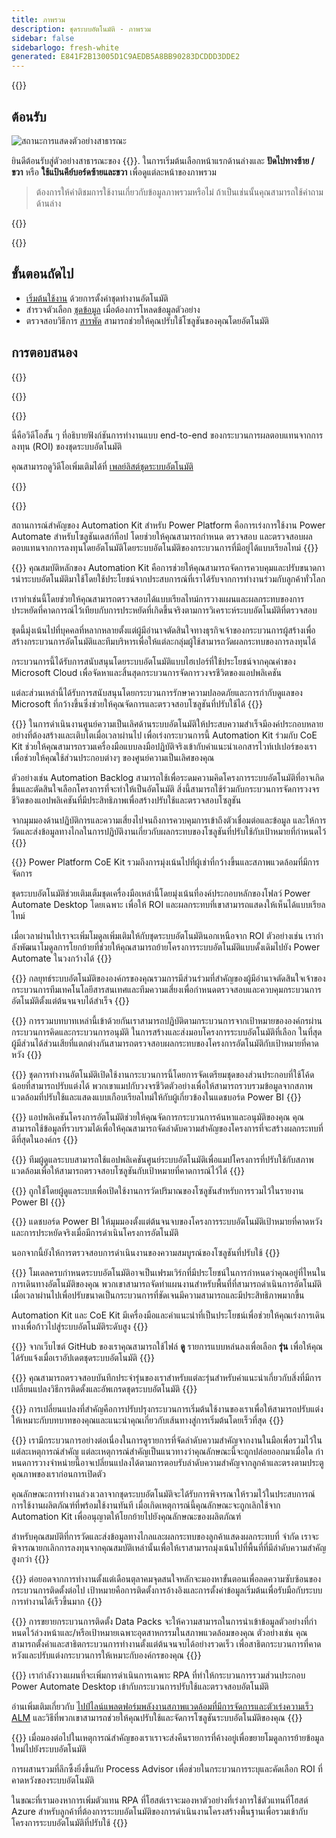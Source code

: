 ```yaml
---
title: ภาพรวม
description: ชุดระบบอัตโนมัติ - ภาพรวม
sidebar: false
sidebarlogo: fresh-white
generated: E841F2B13005D1C9AEDB5A8BB90283DCDDD3DDE2
---
```


<div class="optional">

{{<toc>}}

## ต้อนรับ

![สถานะการแสดงตัวอย่างสาธารณะ](/images/illustrations/status-public-preview.svg)

ยินดีต้อนรับสู่ตัวอย่างสาธารณะของ {{<product-name>}}. ในการเริ่มต้นเลือกหน้าแรกด้านล่างและ **ปัดไปทางซ้าย / ขวา** หรือ **ใช้แป้นคีย์บอร์ดซ้ายและขวา** เพื่อดูแต่ละหน้าของภาพรวม

> ต้องการให้คําติชมการใช้งานเกี่ยวกับข้อมูลภาพรวมหรือไม่ ถ้าเป็นเช่นนั้นคุณสามารถใช้คําถามด้านล่าง

</div>

{{<presentation slides="0,1,2,3,4,5,6,7,8,9,10,11,12,13,14,15,16,17,18,19,20">}}

<div class="optional">

{{<presentationStyles>}}

## ขั้นตอนถัดไป

- [เริ่มต้นใช้งาน](/th/get-started) ด้วยการตั้งค่าชุดทํางานอัตโนมัติ
- สํารวจตัวเลือก [ชุดข้อมูล](/th/features/datapacks) เมื่อต้องการโหลดข้อมูลตัวอย่าง
- ตรวจสอบวิธีการ [สารพัด](/th/features/alm) สามารถช่วยให้คุณปรับใช้โซลูชันของคุณโดยอัตโนมัติ

## การตอบสนอง

{{<questions name="/content/th/overview.json" completed="ขอขอบคุณที่ให้ข้อเสนอแนะ" shownavigationbuttons="false" locale="th">}}

</div>

{{<slideStyles>}}

{{<slide id="slide0" audio="" description="Overview Video" video="VNC0PWBTRwA">}}

นี่คือวิดีโอสั้น ๆ ที่อธิบายฟังก์ชันการทํางานแบบ end-to-end ของกระบวนการผลตอบแทนจากการลงทุน (ROI) ของชุดระบบอัตโนมัติ

คุณสามารถดูวิดีโอเพิ่มเติมได้ที่ [เพลย์ลิสต์ชุดระบบอัตโนมัติ](https://www.youtube.com/playlist?list=PLi9EhCY4z99VlRg4j7D1Or6XfXbUcEWZy)

{{</slide>}}

{{<slide  id="slide1" audio="overview/Slide01.mp3" description="Automation Kit Overview" image="overview/Slide01.SVG" >}}

สถานการณ์สําคัญของ Automation Kit สําหรับ Power Platform คือการเร่งการใช้งาน Power Automate สําหรับโซลูชันเดสก์ท็อป โดยช่วยให้คุณสามารถกําหนด ตรวจสอบ และตรวจสอบผลตอบแทนจากการลงทุนโดยอัตโนมัติโดยระบบอัตโนมัติของกระบวนการที่มีอยู่ได้แบบเรียลไทม์
{{</slide>}}

{{<slide  id="slide2" audio="overview/Slide02.mp3" description="Automation Kit Features" image="overview/Slide02.SVG" >}}
คุณสมบัติหลักของ Automation Kit คือการช่วยให้คุณสามารถจัดการควบคุมและปรับขนาดการนําระบบอัตโนมัติมาใช้โดยใช้ประโยชน์จากประสบการณ์ที่เราได้รับจากการทํางานร่วมกับลูกค้าทั่วโลก

เราทําเช่นนี้โดยช่วยให้คุณสามารถตรวจสอบได้แบบเรียลไทม์การวางแผนและผลกระทบของการประหยัดที่คาดการณ์ไว้เทียบกับการประหยัดที่เกิดขึ้นจริงตามการวิเคราะห์ระบบอัตโนมัติที่ตรวจสอบ

ชุดนี้มุ่งเน้นไปที่บุคคลที่หลากหลายตั้งแต่ผู้มีอํานาจตัดสินใจทางธุรกิจเจ้าของกระบวนการผู้สร้างเพื่อสร้างกระบวนการอัตโนมัติและทีมบริหารเพื่อให้แต่ละกลุ่มผู้ใช้สามารถวัดผลกระทบของการลงทุนได้

กระบวนการนี้ได้รับการสนับสนุนโดยระบบอัตโนมัติแบบไฮเปอร์ที่ใช้ประโยชน์จากคุณค่าของ Microsoft Cloud เพื่อจัดหาและสิ้นสุดกระบวนการจัดการวงจรชีวิตของแอปพลิเคชัน

แต่ละส่วนเหล่านี้ได้รับการสนับสนุนโดยกระบวนการรักษาความปลอดภัยและการกํากับดูแลของ Microsoft ที่กว้างขึ้นซึ่งช่วยให้คุณจัดการและตรวจสอบโซลูชันที่ปรับใช้ได้
{{</slide>}}

{{<slide  id="slide3" audio="overview/Slide03.mp3" description="Automation Center of Excellence Overview" image="overview/Slide03.SVG" >}}
ในการดําเนินงานศูนย์ความเป็นเลิศด้านระบบอัตโนมัติให้ประสบความสําเร็จมีองค์ประกอบหลายอย่างที่ต้องสร้างและเติบโตเมื่อเวลาผ่านไป เพื่อเร่งกระบวนการนี้ Automation Kit ร่วมกับ CoE Kit ช่วยให้คุณสามารถรวมเครื่องมือแบบลงมือปฏิบัติจริงเข้ากับคําแนะนําเอกสารไวท์เปเปอร์ของเราเพื่อช่วยให้คุณใช้ส่วนประกอบต่างๆ ของศูนย์ความเป็นเลิศของคุณ

ตัวอย่างเช่น Automation Backlog สามารถใช้เพื่อระดมความคิดโครงการระบบอัตโนมัติที่อาจเกิดขึ้นและตัดสินใจเลือกโครงการที่จะทําให้เป็นอัตโนมัติ สิ่งนี้สามารถใช้ร่วมกับกระบวนการจัดการวงจรชีวิตของแอปพลิเคชันที่มีประสิทธิภาพเพื่อสร้างปรับใช้และตรวจสอบโซลูชัน

จากมุมมองด้านปฏิบัติการและความเสี่ยงไปจนถึงการควบคุมการเข้าถึงตัวเชื่อมต่อและข้อมูล และให้การวัดและส่งข้อมูลทางไกลในการปฏิบัติงานเกี่ยวกับผลกระทบของโซลูชันที่ปรับใช้กับเป้าหมายที่กําหนดไว้
{{</slide>}}

{{<slide  id="slide4" audio="overview/Slide04.mp3" description="Automation Kit vs CoE Kit" image="overview/Slide04.SVG" >}}
Power Platform CoE Kit รวมถึงการมุ่งเน้นไปที่ผู้เช่าที่กว้างขึ้นและสภาพแวดล้อมที่มีการจัดการ

ชุดระบบอัตโนมัติช่วยเติมเต็มชุดเครื่องมือเหล่านี้โดยมุ่งเน้นที่องค์ประกอบหลักของโฟลว์ Power Automate Desktop โดยเฉพาะ เพื่อให้ ROI และผลกระทบที่เขาสามารถแสดงให้เห็นได้แบบเรียลไทม์

เมื่อเวลาผ่านไปเราจะเพิ่มโมดูลเพิ่มเติมให้กับชุดระบบอัตโนมัตินอกเหนือจาก ROI ตัวอย่างเช่น เรากําลังพัฒนาโมดูลการโยกย้ายที่ช่วยให้คุณสามารถย้ายโครงการระบบอัตโนมัติแบบดั้งเดิมไปยัง Power Automate ในวงกว้างได้
{{</slide>}}

{{<slide  id="slide5" audio="overview/Slide05.mp3" description="Corporate Automation Strategy" image="overview/Slide05.SVG" >}}
กลยุทธ์ระบบอัตโนมัติขององค์กรของคุณรวมการมีส่วนร่วมที่สําคัญของผู้มีอํานาจตัดสินใจเจ้าของกระบวนการทีมเทคโนโลยีสารสนเทศและทีมความเสี่ยงเพื่อกําหนดตรวจสอบและควบคุมกระบวนการอัตโนมัติตั้งแต่ต้นจนจบได้สําเร็จ
{{</slide>}}

{{<slide  id="slide6" audio="overview/Slide06.mp3" description="Corporate Automation Strategy" image="overview/Slide06.SVG" >}}
การรวมบทบาทเหล่านี้เข้าด้วยกันเราสามารถปฏิบัติตามกระบวนการจากเป้าหมายขององค์กรผ่านกระบวนการคิดและกระบวนการอนุมัติ ในการสร้างและส่งมอบโครงการระบบอัตโนมัติที่เลือก ในที่สุดผู้มีส่วนได้ส่วนเสียที่แตกต่างกันสามารถตรวจสอบผลกระทบของโครงการอัตโนมัติกับเป้าหมายที่คาดหวัง
{{</slide>}}

{{<slide  id="slide7" audio="overview/Slide07.mp3" description="Leveraging Automation Kit" image="overview/Slide07.SVG" >}}
ชุดการทํางานอัตโนมัติเปิดใช้งานกระบวนการนี้โดยการจัดเตรียมชุดของส่วนประกอบที่ใช้โค้ดน้อยที่สามารถปรับแต่งได้ พวกเขาแมปกับวงจรชีวิตตัวอย่างเพื่อให้สามารถรวบรวมข้อมูลจากสภาพแวดล้อมที่ปรับใช้และแสดงแบบเกือบเรียลไทม์ให้กับผู้เกี่ยวข้องในแดชบอร์ด Power BI
{{</slide>}}

{{<slide  id="slide8" audio="overview/Slide08.mp3" description="Automation Projects" image="overview/Slide08.SVG" >}}
แอปพลิเคชันโครงการอัตโนมัติช่วยให้คุณจัดการกระบวนการค้นหาและอนุมัติของคุณ คุณสามารถใช้ข้อมูลที่รวบรวมได้เพื่อให้คุณสามารถจัดลําดับความสําคัญของโครงการที่จะสร้างผลกระทบที่ดีที่สุดในองค์กร
{{</slide>}}

{{<slide  id="slide9" audio="overview/Slide09.mp3" description="Automation Center" image="overview/Slide09.SVG" >}}
ทีมผู้ดูแลระบบสามารถใช้แอปพลิเคชันศูนย์ระบบอัตโนมัติเพื่อแมปโครงการที่ปรับใช้กับสภาพแวดล้อมเพื่อให้สามารถตรวจสอบโซลูชันกับเป้าหมายที่คาดการณ์ไว้ได้
{{</slide>}}

{{<slide  id="slide10" audio="overview/Slide10.mp3" description="Automation Solution Manager" image="overview/Slide10.SVG" >}}
ถูกใช้โดยผู้ดูแลระบบเพื่อเปิดใช้งานการวัดปริมาณของโซลูชันสําหรับการรวมไว้ในรายงาน Power BI
{{</slide>}}

{{<slide  id="slide11" audio="overview/Slide11.mp3" description="Power BI Dashboard" image="overview/Slide11.SVG" >}}
แดชบอร์ด Power BI ให้มุมมองตั้งแต่ต้นจนจบของโครงการระบบอัตโนมัติเป้าหมายที่คาดหวังและการประหยัดจริงเมื่อมีการดําเนินโครงการอัตโนมัติ

นอกจากนี้ยังให้การตรวจสอบการดําเนินงานของความสมบูรณ์ของโซลูชันที่ปรับใช้
{{</slide>}}

{{<slide  id="slide12" audio="overview/Slide12.mp3" description="Automation Maturity Model" image="overview/Slide12.SVG" >}}
โมเดลครบกําหนดระบบอัตโนมัติอาจเป็นเฟรมเวิร์กที่มีประโยชน์ในการกําหนดว่าคุณอยู่ที่ไหนในการเดินทางอัตโนมัติของคุณ พวกเขาสามารถจัดทําแผนงานสําหรับพื้นที่ที่สามารถดําเนินการอัตโนมัติเมื่อเวลาผ่านไปเพื่อปรับขนาดเป็นกระบวนการที่ชัดเจนมีความสามารถและมีประสิทธิภาพมากขึ้น

Automation Kit และ CoE Kit มีเครื่องมือและคําแนะนําที่เป็นประโยชน์เพื่อช่วยให้คุณเร่งการเดินทางเพื่อก้าวไปสู่ระบบอัตโนมัติระดับสูง
{{</slide>}}

{{<slide  id="slide13" audio="overview/Slide13.mp3" description="Monitor Automation Kit Releases" image="overview/Slide13.SVG" >}}
จากเว็บไซต์ GitHub ของเราคุณสามารถใช้ไฟล์ **ดู** รายการแบบหล่นลงเพื่อเลือก **รุ่น** เพื่อให้คุณได้รับแจ้งเมื่อเราอัปเดตชุดระบบอัตโนมัติ
{{</slide>}}

{{<slide  id="slide14" audio="overview/Slide14.mp3" description="Automation Kit Release" image="overview/Slide14-Nov2022.SVG" >}}
คุณสามารถตรวจสอบบันทึกประจํารุ่นของเราสําหรับแต่ละรุ่นสําหรับคําแนะนําเกี่ยวกับสิ่งที่มีการเปลี่ยนแปลงวิธีการติดตั้งและอัพเกรดชุดระบบอัตโนมัติ
{{</slide>}}

{{<slide  id="slide15" audio="overview/Slide15.mp3" description="Automation Kit Getting Started" image="overview/Slide15.SVG" >}}
การเปลี่ยนแปลงที่สําคัญคือการปรับปรุงกระบวนการเริ่มต้นใช้งานของเราเพื่อให้สามารถปรับแต่งให้เหมาะกับบทบาทของคุณและแนะนําคุณเกี่ยวกับเส้นทางสู่การเริ่มต้นโดยเร็วที่สุด
{{</slide>}}

{{<slide  id="slide16" audio="overview/Slide16.mp3" description="What's Next" image="overview/Slide16.SVG" >}}
เรามีกระบวนการอย่างต่อเนื่องในการดูรายการที่จัดลําดับความสําคัญจากงานในมือเพื่อรวมไว้ในแต่ละเหตุการณ์สําคัญ แต่ละเหตุการณ์สําคัญเป็นแนวทางว่าคุณลักษณะนี้จะถูกปล่อยออกมาเมื่อใด กําหนดการวางจําหน่ายนี้อาจเปลี่ยนแปลงได้ตามการตอบรับลําดับความสําคัญจากลูกค้าและตรงตามประตูคุณภาพของเราก่อนการเปิดตัว

คุณลักษณะการทํางานล่วงเวลาจากชุดระบบอัตโนมัติจะได้รับการพิจารณาให้รวมไว้ในประสบการณ์การใช้งานผลิตภัณฑ์ที่พร้อมใช้งานทันที เมื่อเกิดเหตุการณ์นี้คุณลักษณะจะถูกเลิกใช้จาก Automation Kit เพื่ออนุญาตให้โยกย้ายไปยังคุณลักษณะของผลิตภัณฑ์

สําหรับคุณสมบัติที่การวัดและส่งข้อมูลทางไกลและผลกระทบของลูกค้าแสดงผลกระทบที่ จํากัด เราจะพิจารณายกเลิกการลงทุนจากคุณสมบัติเหล่านั้นเพื่อให้เราสามารถมุ่งเน้นไปที่พื้นที่ที่มีลําดับความสําคัญสูงกว่า
{{</slide>}}

{{<slide  id="slide17" audio="overview/Slide17.mp3" description="Simplifying the Install Process" image="overview/Slide17.SVG" >}}
ต่อยอดจากการทํางานตั้งแต่เดือนตุลาคมจุดสนใจหลักจะมองหาขั้นตอนเพื่อลดความซับซ้อนของกระบวนการติดตั้งต่อไป เป้าหมายคือการติดตั้งการอ้างอิงและการตั้งค่าข้อมูลเริ่มต้นเพื่อรับมือกับระบบการทํางานได้เร็วขึ้นมาก
{{</slide>}}

{{<slide  id="slide18" audio="overview/Slide18.mp3" description="Sample Data" image="overview/Slide18.SVG" >}}
การขยายกระบวนการติดตั้ง Data Packs จะให้ความสามารถในการนําเข้าข้อมูลตัวอย่างที่กําหนดไว้ล่วงหน้าและ/หรือเป้าหมายเฉพาะอุตสาหกรรมในสภาพแวดล้อมของคุณ ตัวอย่างเช่น คุณสามารถตั้งค่าและสาธิตกระบวนการทํางานตั้งแต่ต้นจนจบได้อย่างรวดเร็ว เพื่อสาธิตกระบวนการที่คาดหวังและปรับแต่งกระบวนการให้เหมาะกับองค์กรของคุณ
{{</slide>}}

{{<slide  id="slide19" audio="overview/Slide19.mp3" description="End to end ALM" image="overview/Slide19.SVG" >}}
เรากําลังวางแผนที่จะเพิ่มการดําเนินการเฉพาะ RPA ที่ทําให้กระบวนการรวมส่วนประกอบ Power Automate Desktop เข้ากับกระบวนการปรับใช้และตรวจสอบอัตโนมัติ

อ่านเพิ่มเติมเกี่ยวกับ [ไปป์ไลน์แพลตฟอร์มพลังงานสภาพแวดล้อมที่มีการจัดการและตัวเร่งความเร็ว ALM](/th/features/alm) และวิธีที่พวกเขาสามารถช่วยให้คุณปรับใช้และจัดการโซลูชันระบบอัตโนมัติของคุณ
{{</slide>}}

{{<slide  id="slide20" audio="overview/Slide20.mp3" description="Futures" image="overview/Slide20.SVG" >}}
เมื่อมองต่อไปในเหตุการณ์สําคัญของเราเราจะส่งคืนรายการที่ค้างอยู่เพื่อขยายโมดูลการย้ายข้อมูลใหม่ไปยังระบบอัตโนมัติ

การผสานรวมที่ลึกซึ้งยิ่งขึ้นกับ Process Advisor เพื่อช่วยในกระบวนการระบุและคัดเลือก ROI ที่คาดหวังของระบบอัตโนมัติ

ในขณะที่เรามองหาการเพิ่มตัวแทน RPA ที่โฮสต์เราจะมองหาตัวอย่างที่เร่งการใช้ตัวแทนที่โฮสต์ Azure สําหรับลูกค้าที่ต้องการระบบอัตโนมัติของการดําเนินงานโครงสร้างพื้นฐานเพื่อรวมเข้ากับโครงการระบบอัตโนมัติที่ปรับใช้
{{</slide>}}
